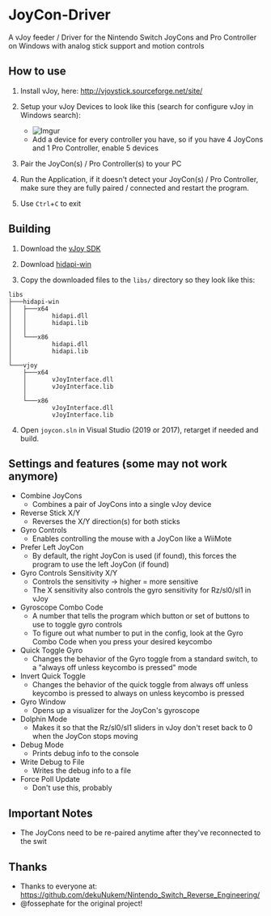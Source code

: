 # JoyCon-Driver
A vJoy feeder / Driver for the Nintendo Switch JoyCons and Pro Controller on Windows with analog stick support and motion controls

## How to use
1. Install vJoy, here: http://vjoystick.sourceforge.net/site/

2. Setup your vJoy Devices to look like this (search for configure vJoy in Windows search):
    * ![Imgur](http://i.imgur.com/nXQDFPK.png)
    * Add a device for every controller you have, so if you have 4 JoyCons and 1 Pro Controller, enable 5 devices

3. Pair the JoyCon(s) / Pro Controller(s) to your PC

4. Run the Application, if it doesn't detect your JoyCon(s) / Pro Controller, make sure they are fully paired / connected and restart the program.

5. Use `Ctrl`+`C` to exit

## Building
1. Download the [vJoy SDK](https://github.com/shauleiz/vJoy/tree/master/SDK)

2. Download [hidapi-win](https://github.com/libusb/hidapi/releases/)

3. Copy the downloaded files to the `libs/` directory so they look like this: 
```
libs
├───hidapi-win
│   ├───x64
│   │       hidapi.dll
│   │       hidapi.lib
│   │
│   └───x86
│           hidapi.dll
│           hidapi.lib
│
└───vjoy
	├───x64
	│       vJoyInterface.dll
	│       vJoyInterface.lib
	│
	└───x86
            vJoyInterface.dll
            vJoyInterface.lib
```

4. Open `joycon.sln` in Visual Studio (2019 or 2017), retarget if needed and build. 


## Settings and features (some may not work anymore)
* Combine JoyCons
	* Combines a pair of JoyCons into a single vJoy device
* Reverse Stick X/Y
	* Reverses the X/Y direction(s) for both sticks
* Gyro Controls
	* Enables controlling the mouse with a JoyCon like a WiiMote
* Prefer Left JoyCon
	* By default, the right JoyCon is used (if found), this forces the program to use the left JoyCon (if found)
* Gyro Controls Sensitivity X/Y
	* Controls the sensitivity -> higher = more sensitive
	* The X sensitivity also controls the gyro sensitivity for Rz/sl0/sl1 in vJoy
* Gyroscope Combo Code
	* A number that tells the program which button or set of buttons to use to toggle gyro controls
	* To figure out what number to put in the config, look at the Gyro Combo Code when you press your desired keycombo
* Quick Toggle Gyro
	* Changes the behavior of the Gyro toggle from a standard switch, to a "always off unless keycombo is pressed" mode
* Invert Quick Toggle
	* Changes the behavior of the quick toggle from always off unless keycombo is pressed to always on unless keycombo is pressed
* Gyro Window
	* Opens up a visualizer for the JoyCon's gyroscope
* Dolphin Mode
	* Makes it so that the Rz/sl0/sl1 sliders in vJoy don't reset back to 0 when the JoyCon stops moving
* Debug Mode
	* Prints debug info to the console
* Write Debug to File
	* Writes the debug info to a file
* Force Poll Update
	* Don't use this, probably

## Important Notes
* The JoyCons need to be re-paired anytime after they've reconnected to the swit

## Thanks
* Thanks to everyone at: https://github.com/dekuNukem/Nintendo_Switch_Reverse_Engineering/
* @fossephate for the original project!